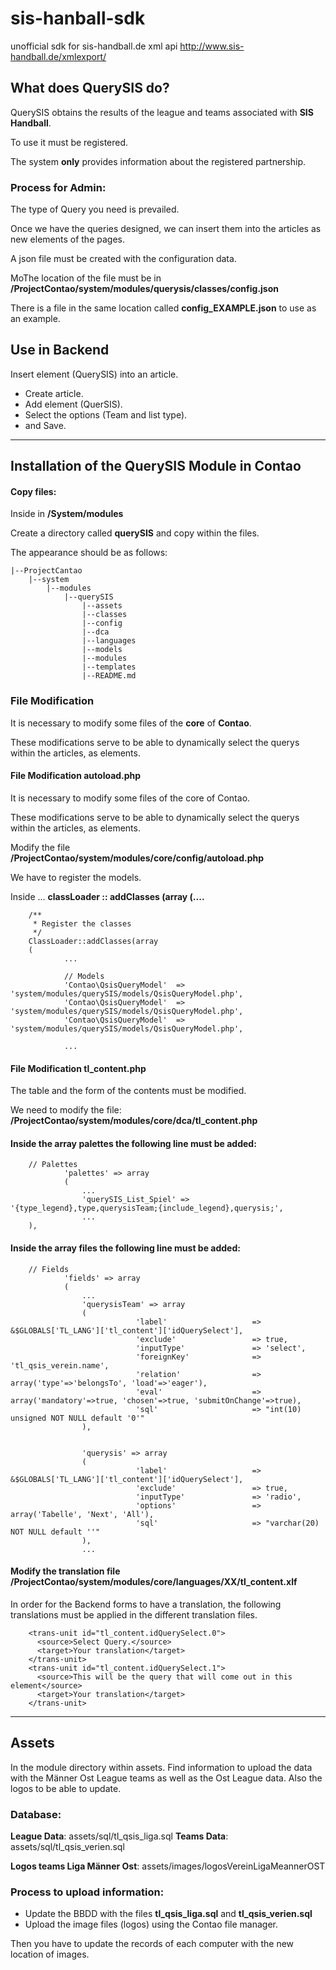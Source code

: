 # sis-hanball-sdk
unofficial sdk for sis-handball.de xml api <http://www.sis-handball.de/xmlexport/>

## What does QuerySIS do?

QuerySIS obtains the results of the league and teams associated with **SIS Handball**.

To use it must be registered.

The system **only** provides information about the registered partnership.

### Process for Admin:

The type of Query you need is prevailed.

Once we have the queries designed, we can insert them into the articles as new elements of the pages.

A json file must be created with the configuration data. 

MoThe location of the file must be in **/ProjectContao/system/modules/querysis/classes/config.json**

There is a file in the same location called **config_EXAMPLE.json** to use as an example.


## Use in Backend

Insert element (QuerySIS) into an article.
- Create article.
- Add element (QuerSIS).
- Select the options (Team and list type).
- and Save.


---


## Installation of the QuerySIS Module in Contao

#### Copy files:
Inside in **/System/modules**

Create a directory called **querySIS** and copy within the files.

The appearance should be as follows:


	|--ProjectCantao
        |--system
            |--modules
                |--querySIS
                    |--assets
                    |--classes
                    |--config
                    |--dca
                    |--languages
                    |--models
                    |--modules
                    |--templates
                    |--README.md                   
                   

### File Modification

It is necessary to modify some files of the **core** of **Contao**.

These modifications serve to be able to dynamically select the querys within the articles, as elements. 


#### File Modification autoload.php

It is necessary to modify some files of the core of Contao.

These modifications serve to be able to dynamically select the querys within the articles, as elements.

Modify the file **/ProjectContao/system/modules/core/config/autoload.php**

We have to register the models.

Inside ... **classLoader :: addClasses (array (....**

        /**
         * Register the classes
         */
        ClassLoader::addClasses(array
        (
                ...

                // Models
                'Contao\QsisQueryModel'  => 'system/modules/querySIS/models/QsisQueryModel.php',
                'Contao\QsisQueryModel'  => 'system/modules/querySIS/models/QsisQueryModel.php',
                'Contao\QsisQueryModel'  => 'system/modules/querySIS/models/QsisQueryModel.php',

                ...

#### File Modification tl_content.php


The table and the form of the contents must be modified.

We need to modify the file: **/ProjectContao/system/modules/core/dca/tl_content.php**

#### Inside the array **palettes** the following line must be added:


        // Palettes
                'palettes' => array
                (
                    ...
                    'querySIS_List_Spiel' => '{type_legend},type,querysisTeam;{include_legend},querysis;',
                    ...
        ),

#### Inside the array **files** the following line must be added:

        // Fields
                'fields' => array
                (
                    ...
                    'querysisTeam' => array 
                    (
                                'label'                   => &$GLOBALS['TL_LANG']['tl_content']['idQuerySelect'],
                                'exclude'                 => true,
                                'inputType'               => 'select',
                                'foreignKey'              => 'tl_qsis_verein.name', 
                                'relation'                => array('type'=>'belongsTo', 'load'=>'eager'),
                                'eval'                    => array('mandatory'=>true, 'chosen'=>true, 'submitOnChange'=>true),
                                'sql'                     => "int(10) unsigned NOT NULL default '0'"
                    ),


                    'querysis' => array 
                    (
                                'label'                   => &$GLOBALS['TL_LANG']['tl_content']['idQuerySelect'],
                                'exclude'                 => true,
                                'inputType'               => 'radio',
                                'options'                 => array('Tabelle', 'Next', 'All'),
                                'sql'                     => "varchar(20) NOT NULL default ''"
                    ),
                    ...

#### Modify the translation file **/ProjectContao/system/modules/core/languages/XX/tl_content.xlf**

In order for the Backend forms to have a translation, the following translations must be applied in the different translation files.


        <trans-unit id="tl_content.idQuerySelect.0">
          <source>Select Query.</source>
          <target>Your translation</target>
        </trans-unit>
        <trans-unit id="tl_content.idQuerySelect.1">
          <source>This will be the query that will come out in this element</source>
          <target>Your translation</target>
        </trans-unit>


---

## Assets

In the module directory within assets. Find information to upload the data with the 
Männer Ost League teams as well as the Ost League data. Also the logos to be able to update.

### Database:
**League Data**: assets/sql/tl_qsis_liga.sql
**Teams Data**: assets/sql/tl_qsis_verien.sql

**Logos teams Liga Männer Ost**: assets/images/logosVereinLigaMeannerOST

### Process to upload information:
- Update the BBDD with the files **tl_qsis_liga.sql** and **tl_qsis_verien.sql**
- Upload the image files (logos) using the Contao file manager.

Then you have to update the records of each computer with the new location of images.